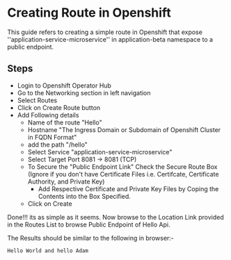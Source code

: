 # Creating Route in Openshift 
This guide refers to creating a simple route in Openshift that expose ''application-service-microservice'' in application-beta namespace to a public endpoint.

## Steps
- Login to Openshift Operator Hub
- Go to the Networking section in left navigation 
- Select Routes
- Click on Create Route button
- Add Following details
   + Name of the route "Hello"
   + Hostname "The Ingress Domain or Subdomain of Openshift Cluster in FQDN Format"
   + add the path "/hello"
   + Select Service "application-service-microservice"
   + Select Target Port 8081 -> 8081 (TCP)
   + To Secure the "Public Endpoint Link" Check the Secure Route Box (Ignore if you don't have Certificate Files i.e. Certifcate, Certificate Authority, and Private Key)
      + Add Respective Certificate and Private Key Files by Coping the Contents into the Box Specified.
    + Click on Create

Done!!! its as simple as it seems. Now browse to the Location Link provided in the Routes List to browse Public Endpoint of Hello Api.

The Results should be similar to the following in browser:-

```
Hello World and hello Adam
```